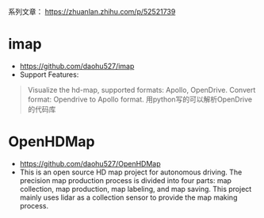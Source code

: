 系列文章：
https://zhuanlan.zhihu.com/p/52521739

# imap
- https://github.com/daohu527/imap
- Support Features: 
> Visualize the hd-map, supported formats: Apollo, OpenDrive.
> Convert format: Opendrive to Apollo format.
> 用python写的可以解析OpenDrive的代码库

# OpenHDMap
- https://github.com/daohu527/OpenHDMap
- This is an open source HD map project for autonomous driving. 
The precision map production process is divided into four parts: 
    map collection, 
    map production, 
    map labeling, 
    and map saving. 
This project mainly uses lidar as a collection sensor to provide the map making process.